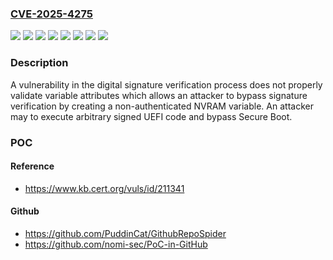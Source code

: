 ### [CVE-2025-4275](https://cve.mitre.org/cgi-bin/cvename.cgi?name=CVE-2025-4275)
![](https://img.shields.io/static/v1?label=Product&message=InsydeH2O&color=blue)
![](https://img.shields.io/static/v1?label=Version&message=Kernel%205.2%20&color=brightgreen)
![](https://img.shields.io/static/v1?label=Version&message=Kernel%205.3%20&color=brightgreen)
![](https://img.shields.io/static/v1?label=Version&message=Kernel%205.4%20&color=brightgreen)
![](https://img.shields.io/static/v1?label=Version&message=Kernel%205.5%20&color=brightgreen)
![](https://img.shields.io/static/v1?label=Version&message=Kernel%205.6%20&color=brightgreen)
![](https://img.shields.io/static/v1?label=Version&message=Kernel%205.7%20&color=brightgreen)
![](https://img.shields.io/static/v1?label=Vulnerability&message=cwe-284%3A%20Improper%20Access%20Control&color=brightgreen)

### Description

A vulnerability in the digital signature verification process does not properly validate variable attributes which allows an attacker to bypass signature verification by creating a non-authenticated NVRAM variable. An attacker may to execute arbitrary signed UEFI code and bypass Secure Boot.

### POC

#### Reference
- https://www.kb.cert.org/vuls/id/211341

#### Github
- https://github.com/PuddinCat/GithubRepoSpider
- https://github.com/nomi-sec/PoC-in-GitHub

